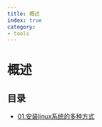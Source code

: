 ```yaml
---
title: 概述
index: true
category:
- tools
---
```


# 概述

## 目录

- [01.安装linux系统的多种方式](01.安装linux系统的多种方式.md)
